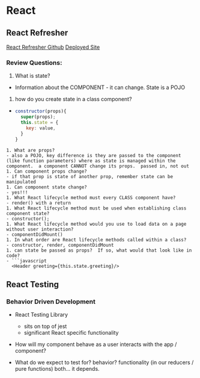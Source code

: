 #  React

## React Refresher

[React Refresher Github](https://github.com/rkgallaway/react-refresher/blob/main/README.md)
[Deployed Site](https://jocular-marzipan-d44cbf.netlify.app/)

### Review Questions:
1. What is state?
  - Information about the COMPONENT - it can change.  State is a POJO
1. how do you create state in a class component?
  - ```javascript
    constructor(props){
      super(props);
      this.state = {
        key: value,
      }
    }
  ```
1. What are props?
  - also a POJO, key difference is they are passed to the component (like function parameters) where as state is managed within the component.  a component CANNOT change its props.  passed in, not out
1. Can component props change?
  - if that prop is state of another prop, remember state can be manipulated
1. Can component state change?
  - yes!!!
1. What React lifecycle method must every CLASS component have?
  - render() with a return
1. What React lifecycle method must be used when establishing class component state?
  - constructor();
1. What React lifecycle method would you use to load data on a page without user interaction?
  - componentDidMount()
1. In what order are React lifecycle methods called within a class?
  - constructor, render, componentDidMount
1. can state be passed as props?  If so, what would that look like in code?
  - ```javascript
    <Header greeting={this.state.greeting}/>
  ```

## React Testing

### Behavior Driven Development

- React Testing Library
  - sits on top of jest
  - significant React specific functionality

- How will my component behave as a user interacts with the app / component?
- What do we expect to test for?  behavior?  functionality (in our reducers / pure functions)  both... it depends.  

